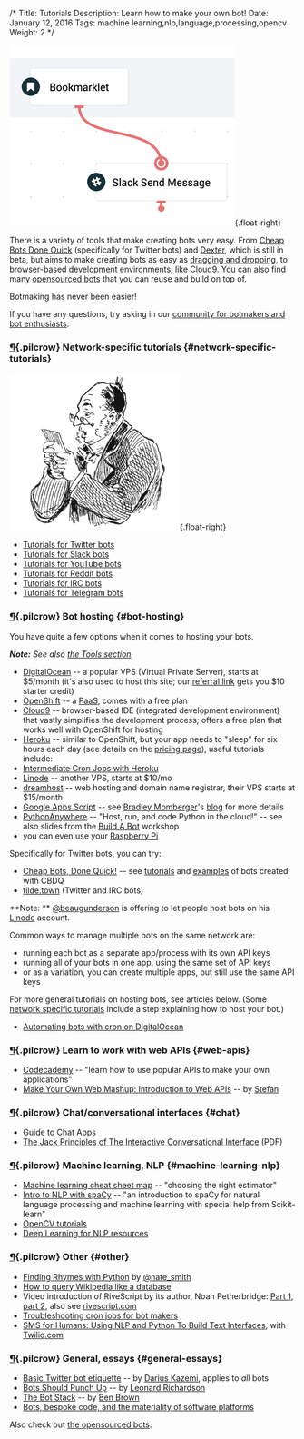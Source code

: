 /*
Title: Tutorials
Description: Learn how to make your own bot!
Date: January 12, 2016
Tags: machine learning,nlp,language,processing,opencv
Weight: 2
*/

[![Making Bots with Dexter](/content/tutorials/images/making-bots-dexter.png)](https://twitter.com/fourtonfish/status/664130256266264576){.float-right}


There is a variety of tools that make creating bots very easy. From [Cheap Bots Done Quick](http://cheapbotsdonequick.com/) (specifically for Twitter bots) and [Dexter](https://rundexter.com/), which is still in beta, but aims to make creating bots as easy as [dragging and dropping](https://twitter.com/fourtonfish/status/664130256266264576), to browser-based development environments, like [Cloud9](https://c9.io/). You can also find many [opensourced bots](/tag/opensource) that you can reuse and build on top of.

Botmaking has never been easier!

If you have any questions, try asking in our [community for botmakers and bot enthusiasts](https://botmakers.org/). 

### [¶](#network-specific-tutorials){.pilcrow} Network-specific tutorials {#network-specific-tutorials}

![Man, presumably reading a Twitterbot tutorial](/content/images/illustrations/man-reading-mail-768.jpg){.float-right}

- [Tutorials for Twitter bots](/tutorials/twitterbots)
- [Tutorials for Slack bots](/tutorials/slackbots)
- [Tutorials for YouTube bots](/tutorials/youtube-bots)
- [Tutorials for Reddit bots](/tutorials/redditbots)
- [Tutorials for IRC bots](/tutorials/irc-bots)
- [Tutorials for Telegram bots](/tutorials/telegram-bots)

### [¶](#bot-hosting){.pilcrow} Bot hosting {#bot-hosting}

You have quite a few options when it comes to hosting your bots.

***Note:** See also [the Tools section](/resources/tools#botmaking).*



- [DigitalOcean](https://digitalocean.com/) -- a popular VPS (Virtual Private Server), starts at $5/month (it's also used to host this site; our [referral link](https://www.digitalocean.com/?refcode=9e279abc3337) gets you $10 starter credit)
- [OpenShift](https://www.openshift.com/) -- a [PaaS](https://en.wikipedia.org/wiki/Platform_as_a_service), comes with a free plan
- [Cloud9](https://c9.io/) -- browser-based IDE (integrated development environment) that vastly simplifies the development process; offers a free plan that works well with OpenShift for hosting
- [Heroku](https://www.heroku.com) -- similar to OpenShift, but your app needs to "sleep" for six hours each day (see details on the [pricing page](https://www.heroku.com/pricing)), useful tutorials include:
 - [Intermediate Cron Jobs with Heroku](http://blog.andyjiang.com/intermediate-cron-jobs-with-heroku/)
- [Linode](https://www.linode.com/) -- another VPS, starts at $10/mo
- [dreamhost](https://www.dreamhost.com/) -- web hosting and domain name registrar, their VPS starts at $15/month
- [Google Apps Script](https://script.google.com/d/11dB74uW9VLpgvy1Ax3eBZ8J7as0ZrGtx4BPw7RKK-JQXyAJHBx98pY-7/edit?usp=sharing) -- see [Bradley Momberger](https://twitter.com/air_hadoken)'s [blog](http://airhadoken.github.io/2015/06/29/twitter-lib-explained.html) for more details
- [PythonAnywhere](https://www.pythonanywhere.com/) -- "Host, run, and code Python in the cloud!" -- see also slides from the [Build A Bot](https://tpinecone.gitbooks.io/build-a-bot-workshop/content/index.html) workshop
- you can even use your [Raspberry Pi](http://www.instructables.com/id/Raspberry-Pi-Twitterbot/)

Specifically for Twitter bots, you can try:
- [Cheap Bots, Done Quick!](http://cheapbotsdonequick.com/) -- see [tutorials](/tutorials/twitterbots/#cheap-bots-done-quick) and [examples](/tag/cheapbotsdonequick) of bots created with CBDQ
- [tilde.town](http://tilde.town/) (Twitter and IRC bots)

**Note: ** [@beaugunderson](https://twitter.com/beaugunderson) is offering to let people host bots on his [Linode](https://www.linode.com/) account.

Common ways to manage multiple bots on the same network are:

- running each bot as a separate app/process with its own API keys
- running all of your bots in one app, using the same set of API keys
- or as a variation, you can create multiple apps, but still use the same API keys

For more general tutorials on hosting bots, see articles below. (Some [network specific tutorials](#network-specific-tutorials) include a step explaining how to host your bot.)

- [Automating bots with cron on DigitalOcean](http://www.colewillsea.com/blog/do-cron)

### [¶](#web-apis){.pilcrow} Learn to work with web APIs {#web-apis}
- [Codecademy](https://www.codecademy.com/apis) -- "learn how to use popular APIs to make your own applications"
- [Make Your Own Web Mashup: Introduction to Web APIs](https://fourtonfish.makes.org/thimble/make-your-own-web-mashup-introduction-to-web-apis) -- by [Stefan](https://twitter.com/fourtonfish)

### [¶](#chat){.pilcrow} Chat/conversational interfaces {#chat}
- [Guide to Chat Apps](https://www.gitbook.com/book/towcenter/guide-to-chat-apps/details)
- [The Jack Principles of The Interactive Conversational Interface](http://demos.jellyvisionlab.com/downloads/The_Jack_Principles.pdf) (PDF)

### [¶](#machine-learning-nlp){.pilcrow} Machine learning, NLP {#machine-learning-nlp}
- [Machine learning cheat sheet map](http://scikit-learn.org/stable/tutorial/machine_learning_map/index.html) -- "choosing the right estimator"
- [Intro to NLP with spaCy](http://nicschrading.com/project/Intro-to-NLP-with-spaCy/) -- "an introduction to spaCy for natural language processing and machine learning with special help from Scikit-learn"
- [OpenCV tutorials](http://docs.opencv.org/doc/tutorials/tutorials.html)
- [Deep Learning for NLP resources](https://github.com/andrewt3000/DL4NLP/)

### [¶](#other){.pilcrow} Other {#other}
- [Finding Rhymes with Python](https://docs.google.com/presentation/d/1SxfHEdN8DGliH-Qa4zVsWtCcx5BZAQITXcd1OuDBz_U/edit?pli=1#slide=id.p) by [@nate_smith](https://twitter.com/nate_smith)
- [How to query Wikipedia like a database](http://tinysubversions.com/notes/how-to-query-wikipedia/)
- Video introduction of RiveScript by its author, Noah Petherbridge: [Part 1](https://www.youtube.com/watch?v=Vkd4chh0ewU), [part 2](https://www.youtube.com/watch?v=sRdm2OkZaGk), also see [rivescript.com](http://www.rivescript.com/)
- [Troubleshooting cron jobs for bot makers](http://lizmrush.com/cron-jobs-for-bot-makers/)
- [SMS for Humans: Using NLP and Python To Build Text Interfaces](https://www.youtube.com/watch?v=3o5awRDS0oI), with [Twilio.com](https://www.twilio.com/)


### [¶](#general-essays){.pilcrow} General, essays {#general-essays}
- [Basic Twitter bot etiquette](basic-twitter-bot-etiquette-tiny-subversions) -- by [Darius Kazemi](https://twitter.com/tinysubversions), applies to *all* bots
- [Bots Should Punch Up](bots-should-punch-up) -- by [Leonard Richardson](http://www.crummy.com/)
- [The Bot Stack](https://medium.com/why-not/the-bot-stack-a44bca123ce6) -- by [Ben Brown](https://twitter.com/benbrown)
- [Bots, bespoke code, and the materiality of software platforms](http://stuartgeiger.com/bespoke-code-ics.pdf)

Also check out [the opensourced bots](/tag/opensource).